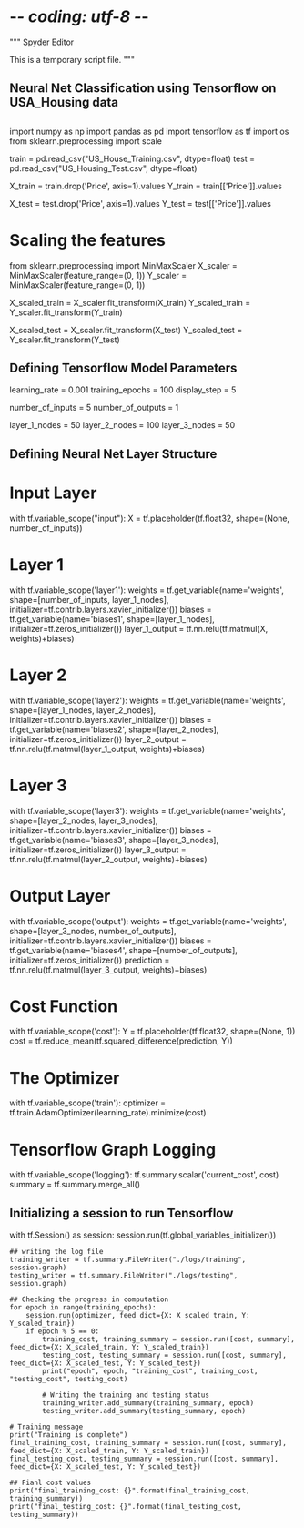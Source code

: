 # -*- coding: utf-8 -*-
"""
Spyder Editor

This is a temporary script file.
"""

## Neural Net Classification using Tensorflow on USA_Housing data
##
import numpy as np
import pandas as pd
import tensorflow as tf
import os
from sklearn.preprocessing import scale

train = pd.read_csv("US_House_Training.csv", dtype=float)
test = pd.read_csv("US_Housing_Test.csv", dtype=float)

X_train = train.drop('Price', axis=1).values
Y_train = train[['Price']].values

X_test = test.drop('Price', axis=1).values
Y_test = test[['Price']].values

# Scaling the features
from sklearn.preprocessing import MinMaxScaler
X_scaler = MinMaxScaler(feature_range=(0, 1))
Y_scaler = MinMaxScaler(feature_range=(0, 1))

X_scaled_train = X_scaler.fit_transform(X_train)
Y_scaled_train = Y_scaler.fit_transform(Y_train)

X_scaled_test = X_scaler.fit_transform(X_test)
Y_scaled_test = Y_scaler.fit_transform(Y_test)

## Defining Tensorflow Model Parameters

learning_rate = 0.001
training_epochs = 100
display_step = 5

number_of_inputs = 5
number_of_outputs = 1

layer_1_nodes = 50
layer_2_nodes = 100
layer_3_nodes = 50

## Defining Neural Net Layer Structure

# Input Layer
with tf.variable_scope("input"):
    X = tf.placeholder(tf.float32, shape=(None, number_of_inputs))

# Layer 1
with tf.variable_scope('layer1'):
    weights = tf.get_variable(name='weights', shape=[number_of_inputs, layer_1_nodes], initializer=tf.contrib.layers.xavier_initializer())
    biases = tf.get_variable(name='biases1', shape=[layer_1_nodes], initializer=tf.zeros_initializer())
    layer_1_output = tf.nn.relu(tf.matmul(X, weights)+biases)

# Layer 2
with tf.variable_scope('layer2'):
    weights = tf.get_variable(name='weights', shape=[layer_1_nodes, layer_2_nodes], initializer=tf.contrib.layers.xavier_initializer())
    biases = tf.get_variable(name='biases2', shape=[layer_2_nodes], initializer=tf.zeros_initializer())
    layer_2_output = tf.nn.relu(tf.matmul(layer_1_output, weights)+biases)
    
# Layer 3
with tf.variable_scope('layer3'):
    weights = tf.get_variable(name='weights', shape=[layer_2_nodes, layer_3_nodes], initializer=tf.contrib.layers.xavier_initializer())
    biases = tf.get_variable(name='biases3', shape=[layer_3_nodes], initializer=tf.zeros_initializer())
    layer_3_output = tf.nn.relu(tf.matmul(layer_2_output, weights)+biases) 
    
# Output Layer
with tf.variable_scope('output'):
    weights = tf.get_variable(name='weights', shape=[layer_3_nodes, number_of_outputs], initializer=tf.contrib.layers.xavier_initializer())
    biases = tf.get_variable(name='biases4', shape=[number_of_outputs], initializer=tf.zeros_initializer())
    prediction = tf.nn.relu(tf.matmul(layer_3_output, weights)+biases) 
    
# Cost Function
with tf.variable_scope('cost'):
    Y = tf.placeholder(tf.float32, shape=(None, 1))
    cost = tf.reduce_mean(tf.squared_difference(prediction, Y))
    
# The Optimizer
with tf.variable_scope('train'):
    optimizer = tf.train.AdamOptimizer(learning_rate).minimize(cost)
    
# Tensorflow Graph Logging
with tf.variable_scope('logging'):
    tf.summary.scalar('current_cost', cost)
    summary = tf.summary.merge_all()
    
## Initializing a session to run Tensorflow 
with tf.Session() as session:
    session.run(tf.global_variables_initializer())
    
    ## writing the log file
    training_writer = tf.summary.FileWriter("./logs/training", session.graph)
    testing_writer = tf.summary.FileWriter("./logs/testing", session.graph)
    
    ## Checking the progress in computation
    for epoch in range(training_epochs):
        session.run(optimizer, feed_dict={X: X_scaled_train, Y: Y_scaled_train})
        if epoch % 5 == 0:
            training_cost, training_summary = session.run([cost, summary], feed_dict={X: X_scaled_train, Y: Y_scaled_train})
            testing_cost, testing_summary = session.run([cost, summary], feed_dict={X: X_scaled_test, Y: Y_scaled_test})
            print("epoch", epoch, "training_cost", training_cost, "testing_cost", testing_cost)
            
            # Writing the training and testing status
            training_writer.add_summary(training_summary, epoch)
            testing_writer.add_summary(testing_summary, epoch)
            
    # Training message
    print("Training is complete")
    final_training_cost, training_summary = session.run([cost, summary], feed_dict={X: X_scaled_train, Y: Y_scaled_train})
    final_testing_cost, testing_summary = session.run([cost, summary], feed_dict={X: X_scaled_test, Y: Y_scaled_test})
    
    ## Fianl cost values
    print("final_training_cost: {}".format(final_training_cost, training_summary))
    print("final_testing_cost: {}".format(final_testing_cost, testing_summary))
    

